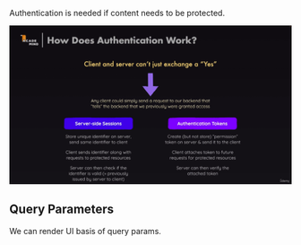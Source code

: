 Authentication is needed if content needs to be protected.

![alt text](image.png)

## Query Parameters

We can render UI basis of query params.

